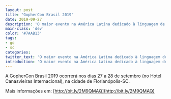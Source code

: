 ```yaml
---
layout: post
title: "GopherCon Brasil 2019"
date: 2019-09-27
description: 'O maior evento na América Latina dedicado à linguagem de programação Go.'
main-class: 'dev'
color: '#7AAB13'
tags:
- go
- sc
categories:
twitter_text: 'O maior evento na América Latina dedicado à linguagem de programação Go.'
introduction: 'O maior evento na América Latina dedicado à linguagem de programação Go.'
---
```


A GopherCon Brasil 2019 ocorrerá nos dias 27 a 28 de setembro (no Hotel Canasvieiras Internacional), na cidade de Florianópolis-SC.

Mais informações em: [http://bit.ly/2M9QMAQ](http://bit.ly/2M9QMAQ)
